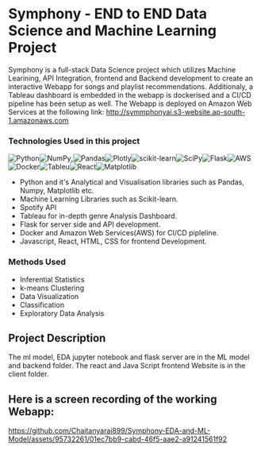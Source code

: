 # Symphony - END to END Data Science and Machine Learning Project
Symphony is a full-stack Data Science project which utilizes Machine Learining, API Integration, frontend and Backend development to create an interactive Webapp for
songs and playlist recommendations. Additionaly, a Tableau dashboard is embedded in the webapp is dockerised and a CI/CD pipeline has been setup as well. The Webapp is deployed on Amazon Web
Services at the following link: http://symmphonyai.s3-website.ap-south-1.amazonaws.com 

### Technologies Used in this project
![Python](https://img.shields.io/badge/python-3670A0?style=for-the-badge&logo=python&logoColor=ffdd54)![NumPy](https://img.shields.io/badge/numpy-%23013243.svg?style=for-the-badge&logo=numpy&logoColor=white),![Pandas](https://img.shields.io/badge/pandas-%23150458.svg?style=for-the-badge&logo=pandas&logoColor=white)![Plotly](https://img.shields.io/badge/Plotly-%233F4F75.svg?style=for-the-badge&logo=plotly&logoColor=white)![scikit-learn](https://img.shields.io/badge/scikit--learn-%23F7931E.svg?style=for-the-badge&logo=scikit-learn&logoColor=white)![SciPy](https://img.shields.io/badge/SciPy-%230C55A5.svg?style=for-the-badge&logo=scipy&logoColor=%white)![Flask](https://img.shields.io/badge/flask-%23000.svg?style=for-the-badge&logo=flask&logoColor=white)![AWS](https://img.shields.io/badge/AWS-%23FF9900.svg?style=for-the-badge&logo=amazon-aws&logoColor=white)![Docker](https://img.shields.io/badge/docker-%230db7ed.svg?style=for-the-badge&logo=docker&logoColor=white)![Tableu](https://img.shields.io/badge/tableau-%2320232a.svg?style=for-the-badge&logo=tableau&logoColor=%2361DAFB)![React](https://img.shields.io/badge/react-%2320232a.svg?style=for-the-badge&logo=react&logoColor=%2361DAFB)![Matplotlib](https://img.shields.io/badge/matplotlib-%2320232a.svg?style=for-the-badge&logo=matplotlib&logoColor=%2361DAFB)
* Python and it's Analytical and Visualisation libraries such as Pandas, Numpy, Matplotlib etc.
* Machine Learning Libraries such as Scikit-learn.
* Spotify API
* Tableau for in-depth genre Analysis Dashboard.
* Flask for server side and API development.
* Docker and Amazon Web Services(AWS) for CI/CD pipleline.
* Javascript, React, HTML, CSS for frontend Development.

  
### Methods Used
* Inferential Statistics
* k-means Clustering
* Data Visualization
* Classification
* Exploratory Data Analysis


## Project Description
The ml model, EDA jupyter notebook and flask server are in the ML model and backend folder. The react and Java Script frontend Website is in the client folder.

## Here is a screen recording of the working Webapp:

https://github.com/Chaitanyarai899/Symphony-EDA-and-ML-Model/assets/95732261/01ec7bb9-cabd-46f5-aae2-a91241561f92


